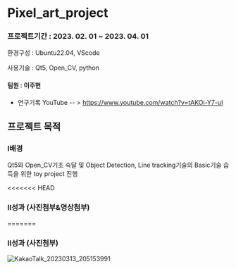 # Pixel_art_project 

### 프로젝트기간 : 2023. 02. 01 ~ 2023. 04. 01

환경구성 : Ubuntu22.04, VScode

사용기술 : Qt5, Open_CV, python

#### 팀원 : 이주현
  
  - 연구기록 YouTube -- > https://www.youtube.com/watch?v=tAKOi-Y7-uI

##  프로젝트 목적
###  Ⅰ배경 

Qt5와 Open_CV기초 숙달 및 Object Detection, Line tracking기술의 Basic기술 습득을 위한 toy project 진행

<<<<<<< HEAD
###  Ⅱ성과 (사진첨부&영상첨부)
=======
###  Ⅱ성과 (사진첨부)
![KakaoTalk_20230313_205153991](https://user-images.githubusercontent.com/84003327/224695583-de78c9ae-b51a-4ef4-a656-8111dbae44f2.jpg)
